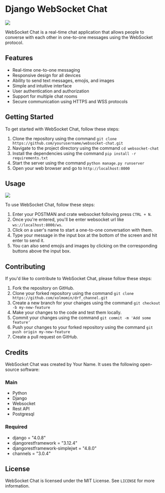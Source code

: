 # Django WebSocket Chat

<img src="https://assets.stanko.io/blog/production/store/a6bad9b68057b2ed9716dd35ced216fa.gif">

WebSocket Chat is a real-time chat application that allows people to converse with each other in one-to-one messages using the WebSocket protocol.

## Features

- Real-time one-to-one messaging
- Responsive design for all devices
- Ability to send text messages, emojis, and images
- Simple and intuitive interface
- User authentication and authorization
- Support for multiple chat rooms
- Secure communication using HTTPS and WSS protocols

## Getting Started

To get started with WebSocket Chat, follow these steps:

1. Clone the repository using the command `git clone https://github.com/yourusername/websocket-chat.git`
2. Navigate to the project directory using the command `cd websocket-chat`
3. Install the dependencies using the command `pip install -r requirements.txt`
4. Start the server using the command `python manage.py runserver`
5. Open your web browser and go to `http://localhost:8000`


## Usage

<img src="https://blog.postman.com/wp-content/uploads/2021/05/websocket-connect-1.gif">

To use WebSocket Chat, follow these steps:
1. Enter your POSTMAN and crate websocket folloving press `CTRL + N`.
2. Once you're entered, you'll be enter websocket url like `ws://localhost:8000/ws`.
3. Click on a user's name to start a one-to-one conversation with them.
4. Type your message in the input box at the bottom of the screen and hit enter to send it.
5. You can also send emojis and images by clicking on the corresponding buttons above the input box.

## Contributing

If you'd like to contribute to WebSocket Chat, please follow these steps:

1. Fork the repository on GitHub.
2. Clone your forked repository using the command `git clone https://github.com/xolmomin/drf_channel.git`
3. Create a new branch for your changes using the command `git checkout -b my-new-feature`
4. Make your changes to the code and test them locally.
5. Commit your changes using the command `git commit -m 'Add some feature'`
6. Push your changes to your forked repository using the command `git push origin my-new-feature`
7. Create a pull request on GitHub.

## Credits

WebSocket Chat was created by Your Name. It uses the following open-source software:

### Main
- Python
- Django
- Websocket
- Rest API
- Postgresql

### Required
- django = "4.0.8"
- djangorestframework = "3.12.4"
- djangorestframework-simplejwt = "4.8.0"
- channels = "3.0.4"

## License

WebSocket Chat is licensed under the MIT License. See `LICENSE` for more information.
